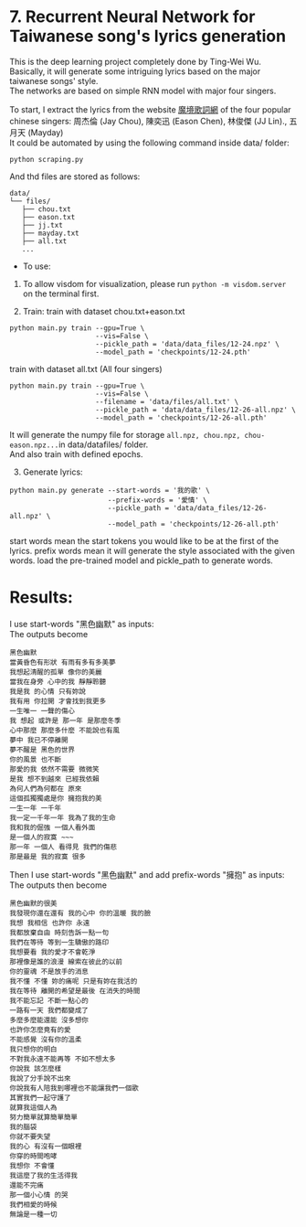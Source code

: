 
# 7. Recurrent Neural Network for Taiwanese song's lyrics generation
This is the deep learning project completely done by Ting-Wei Wu. <br>
Basically, it will generate some intriguing lyrics based on the major taiwanese songs' style. <br>
The networks are based on simple RNN model with major four singers. <br>

To start, I extract the lyrics from the website [魔境歌詞網](https://mojim.com/) of the four popular chinese singers: 周杰倫 (Jay Chou), 陳奕迅 (Eason Chen), 林俊傑 (JJ Lin)., 五月天 (Mayday) <br>
It could be automated by using the following command inside data/ folder:
```
python scraping.py
```
And thd files are stored as follows:
 ```
 data/
└── files/
    ├── chou.txt
    ├── eason.txt
    ├── jj.txt
    ├── mayday.txt
    ├── all.txt
    ...
 ```
 
 - To use:
 1. To allow visdom for visualization, please run `python -m visdom.server` on the terminal first.
 
 2. Train:
 train with dataset chou.txt+eason.txt
 ```
 python main.py train --gpu=True \
                      --vis=False \
                      --pickle_path = 'data/data_files/12-24.npz' \
                      --model_path = 'checkpoints/12-24.pth'
 ```
 train with dataset all.txt (All four singers)
 ```
 python main.py train --gpu=True \
                      --vis=False \
                      --filename = 'data/files/all.txt' \
                      --pickle_path = 'data/data_files/12-26-all.npz' \
                      --model_path = 'checkpoints/12-26-all.pth'
 ```
 It will generate the numpy file for storage `all.npz, chou.npz, chou-eason.npz...`in data/datafiles/ folder. <br>
 And also train with defined epochs.
 
 3. Generate lyrics:
 ```
 python main.py generate --start-words = '我的歌' \
                         --prefix-words = '愛情' \
                         --pickle_path = 'data/data_files/12-26-all.npz' \
                         --model_path = 'checkpoints/12-26-all.pth'
 ```
 start words mean the start tokens you would like to be at the first of the lyrics.
 prefix words mean it will generate the style associated with the given words.
 load the pre-trained model and pickle_path to generate words.
 
 # Results:
 I use start-words "黑色幽默" as inputs: <br>
 The outputs become
 ```
 黑色幽默
 當黃昏色有形狀 有雨有多有多美夢
 我想起清醒的孤單 像你的美麗
 當我在身旁 心中的我 靜靜聆聽
 我是我 的心情 只有妳說
 我有用 你拉開 才會找到我更多
 一生唯一 一聲的傷心
 我 想起 或許是 那一年 是那麼冬季
 心中那麼 那麼多什麼 不能說也有風
 夢中 我已不停離開
 夢不醒是 黑色的世界
 你的風景 也不斷
 那愛的我 依然不需要 微微笑
 是我 想不到越來 已經我依賴
 為何人們為何都在 原來
 這個孤獨獨處是你 擁抱我的美
 一生一年 一千年
 我一定一千年一年 我為了我的生命
 我和我的倔強 一個人看外面
 是一個人的寂寞 ~~~
 那一年 一個人 看得見 我們的傷悲
 那是最是 我的寂寞 很多
 ```

 Then I use start-words "黑色幽默" and add prefix-words "擁抱" as inputs: <br>
 The outputs then become
 ```
 黑色幽默的很美
 我發現你還在還有 我的心中 你的溫暖 我的臉
 我想 我相信 也許你 永遠
 我都放棄自由 時刻告訴一點一句
 我們在等待 等到一生驕傲的路印
 我想要看 我的愛才不會乾淨
 那裡像是誰的浪漫 線索在彼此的以前
 你的靈魂 不是放手的消息
 我不懂 不懂 妳的痛呢 只是有妳在我活的
 我在等待 離開的希望是最後 在消失的時間
 我不能忘記 不斷一點心的
 一路有一天 我們都變成了
 多麼多麼能還能 沒多想你
 也許你怎麼竟有的愛
 不能感覺 沒有你的溫柔
 我只想你的明白
 不對我永遠不能再等 不如不想太多
 你說我 該怎麼樣
 我說了分手說不出來
 你說我有人陪我到哪裡也不能讓我們一個歌
 其實我們一起守護了
 就算我這個人為
 努力簡單就算簡單簡單
 我的腦袋
 你就不要失望
 我的心 有沒有一個眼裡
 你穿的時間咆哮
 我想你 不會懂
 我這麼了我的生活得我
 還能不完痛
 那一個小心情 的哭
 我們相愛的時候
 無論是一種一切
 ```

